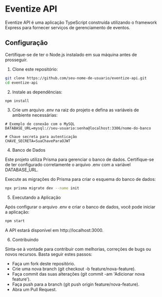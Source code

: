 # Eventize API

Eventize API é uma aplicação TypeScript construída utilizando o framework Express para fornecer serviços de gerenciamento de eventos.

## Configuração

Certifique-se de ter o Node.js instalado em sua máquina antes de prosseguir.

1. Clone este repositório:

```bash
git clone https://github.com/seu-nome-de-usuario/eventize-api.git
cd eventize-api
````

2. Instale as dependências:

```bash
npm install
````


3. Crie um arquivo .env na raiz do projeto e defina as variáveis de ambiente necessárias:
```plaintext
# Exemplo de conexão com o MySQL
DATABASE_URL=mysql://seu-usuario:senha@localhost:3306/nome-do-banco

# Chave secreta para autenticação
CHAVE_SECRETA=SuaChaveParaOJWT
````

4. Banco de Dados

Este projeto utiliza Prisma para gerenciar o banco de dados. Certifique-se de ter configurado corretamente o arquivo .env com a variável DATABASE_URL.

Execute as migrações do Prisma para criar o esquema do banco de dados:
```bash
npx prisma migrate dev --name init
````

5. Executando a Aplicação

Após configurar o arquivo .env e criar o banco de dados, você pode iniciar a aplicação:

```bash
npm start
````

A API estará disponível em http://localhost:3000.

6. Contribuindo

Sinta-se à vontade para contribuir com melhorias, correções de bugs ou novos recursos. Basta seguir estes passos:

- Faça um fork deste repositório.
- Crie uma nova branch (git checkout -b feature/nova-feature).
- Faça commit das suas alterações (git commit -am 'Adicionar nova feature').
- Faça push para a branch (git push origin feature/nova-feature).
- Abra um Pull Request.